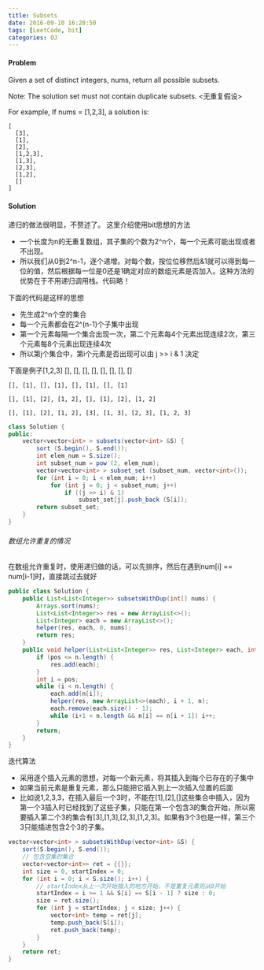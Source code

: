 ```yaml
---
title: Subsets
date: 2016-09-10 16:28:50
tags: [LeetCode, bit]
categories: OJ
---
```


#### Problem
Given a set of distinct integers, nums, return all possible subsets.

Note: The solution set must not contain duplicate subsets. <无重复假设>

For example,
If nums = [1,2,3], a solution is:

    [
      [3],
      [1],
      [2],
      [1,2,3],
      [1,3],
      [2,3],
      [1,2],
      []
    ]

#### Solution
递归的做法很明显，不赘述了。
这里介绍使用bit思想的方法
- 一个长度为n的无重复数组，其子集的个数为2^n个，每一个元素可能出现或者不出现。
- 所以我们从0到2^n-1，逐个递增。对每个数，按位位移然后&1就可以得到每一位的值，然后根据每一位是0还是1确定对应的数组元素是否加入。这种方法的优势在于不用递归调用栈。代码略！

下面的代码是这样的思想
- 先生成2^n个空的集合
- 每一个元素都会在2^(n-1)个子集中出现
- 第一个元素每隔一个集合出现一次，第二个元素每4个元素出现连续2次，第三个元素每8个元素出现连续4次
- 所以第j个集合中，第i个元素是否出现可以由 j >> i & 1 决定

下面是例子[1,2,3]
    [], [], [], [], [], [], [], []

    [], [1], [], [1], [], [1], [], [1]

    [], [1], [2], [1, 2], [], [1], [2], [1, 2]

    [], [1], [2], [1, 2], [3], [1, 3], [2, 3], [1, 2, 3]

```java
class Solution {
public:
    vector<vector<int> > subsets(vector<int> &S) {
        sort (S.begin(), S.end());
        int elem_num = S.size();
        int subset_num = pow (2, elem_num);
        vector<vector<int> > subset_set (subset_num, vector<int>());
        for (int i = 0; i < elem_num; i++)
            for (int j = 0; j < subset_num; j++)
                if ((j >> i) & 1)
                    subset_set[j].push_back (S[i]);
        return subset_set;
    }
}
```

###### 数组允许重复的情况
在数组允许重复时，使用递归做的话，可以先排序，然后在遇到num[i] == num[i-1]时，直接跳过去就好

```java
public class Solution {
    public List<List<Integer>> subsetsWithDup(int[] nums) {
        Arrays.sort(nums);
        List<List<Integer>> res = new ArrayList<>();
        List<Integer> each = new ArrayList<>();
        helper(res, each, 0, nums);
        return res;
    }
    public void helper(List<List<Integer>> res, List<Integer> each, int pos, int[] n) {
        if (pos <= n.length) {
            res.add(each);
        }
        int i = pos;
        while (i < n.length) {
            each.add(n[i]);
            helper(res, new ArrayList<>(each), i + 1, n);
            each.remove(each.size() - 1);
            while (i+1 < n.length && n[i] == n[i + 1]) i++;
        }
        return;
    }
}
```

迭代算法
- 采用逐个插入元素的思想，对每一个新元素，将其插入到每个已存在的子集中
- 如果当前元素是重复元素，那么只能把它插入到上一次插入位置的后面
- 比如说1,2,3,3，在插入最后一个3时，不能在[1],[2],[]这些集合中插入，因为第一个3插入时已经找到了这些子集，只能在第一个包含3的集合开始，所以需要插入第二个3的集合有[3],[1,3],[2,3],[1,2,3]。如果有3个3也是一样，第三个3只能插进包含2个3的子集。


```java
vector<vector<int> > subsetsWithDup(vector<int> &S) {
    sort(S.begin(), S.end());
    // 包含空集的集合
    vector<vector<int>> ret = {{}};
    int size = 0, startIndex = 0;
    for (int i = 0; i < S.size(); i++) {
        // startIndex从上一次开始插入的地方开始，不是重复元素则从0开始
        startIndex = i >= 1 && S[i] == S[i - 1] ? size : 0;
        size = ret.size();
        for (int j = startIndex; j < size; j++) {
            vector<int> temp = ret[j];
            temp.push_back(S[i]);
            ret.push_back(temp);
        }
    }
    return ret;
}
```